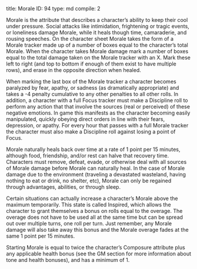 title:          Morale
ID:             94
type:           md
compile:        2


Morale is the attribute that describes a character’s ability to keep their cool under pressure. Social attacks like intimidation, frightening or tragic events, or loneliness damage Morale, while it heals though time, camaraderie, and rousing speeches. On the character sheet Morale takes the form of a Morale tracker made up of a number of boxes equal to the character’s total Morale. When the character takes Morale damage mark a number of boxes equal to the total damage taken on the Morale tracker with an X. Mark these left to right (and top to bottom if enough of them exist to have multiple rows), and erase in the opposite direction when healed.

When marking the last box of the Morale tracker a character becomes paralyzed by fear, apathy, or sadness (as dramatically appropriate) and takes a -4 penalty cumulative to any other penalties to all other rolls. In addition, a character with a full Focus tracker must make a Discipline roll to perform any action that that involve the sources (real or perceived) of these negative emotions. In game this manifests as the character becoming easily manipulated, quickly obeying direct orders in line with their fears, depression, or apathy. For every hour that passes with a full Morale tracker the character must also make a Discipline roll against losing a point of Focus.

Morale naturally heals back over time at a rate of 1 point per 15 minutes, although food, friendship, and/or rest can halve that recovery time. Characters must remove, defeat, evade, or otherwise deal with all sources of Morale damage before Morale can naturally heal. In the case of Morale damage due to the environment (traveling a devastated wasteland, having nothing to eat or drink, no shelter, etc), Morale can only be regained through advantages, abilities, or through sleep.

Certain situations can actually increase a character’s Morale above the maximum temporarily. This state is called Inspired, which allows the character to grant themselves a bonus on rolls equal to the overage. The overage does not have to be used all at the same time but can be spread out over multiple turns, one roll per turn. Just remember, any Morale damage will also take away this bonus and the Morale overage fades at the same 1 point per 15 minutes.

Starting Morale is equal to twice the character’s Composure attribute plus any applicable health bonus (see the GM section for more information about tone and health bonuses), and has a minimum of 1.